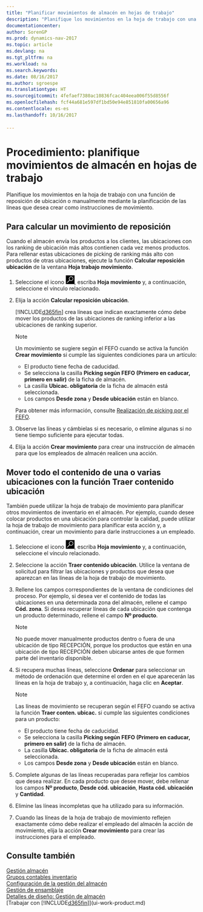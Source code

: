 ```yaml
---
title: "Planificar movimientos de almacén en hojas de trabajo"
description: "Planifique los movimientos en la hoja de trabajo con una función de reposición de ubicación o manualmente mediante la planificación de las líneas que desea crear como instrucciones de movimiento."
documentationcenter: 
author: SorenGP
ms.prod: dynamics-nav-2017
ms.topic: article
ms.devlang: na
ms.tgt_pltfrm: na
ms.workload: na
ms.search.keywords: 
ms.date: 08/16/2017
ms.author: sgroespe
ms.translationtype: HT
ms.sourcegitcommit: 4fefaef7380ac10836fcac404eea006f55d8556f
ms.openlocfilehash: fcf44a681e597df1bd50e94e851810fa00656a96
ms.contentlocale: es-es
ms.lasthandoff: 10/16/2017

---
```

# <a name="how-to-plan-warehouse-movements-in-worksheets"></a>Procedimiento: planifique movimientos de almacén en hojas de trabajo
Planifique los movimientos en la hoja de trabajo con una función de reposición de ubicación o manualmente mediante la planificación de las líneas que desea crear como instrucciones de movimiento.  

## <a name="to-calculate-a-replenishment-movement"></a>Para calcular un movimiento de reposición  
Cuando el almacén envía los productos a los clientes, las ubicaciones con los ranking de ubicación más altos contienen cada vez menos productos. Para rellenar estas ubicaciones de picking de ranking más alto con productos de otras ubicaciones, ejecute la función **Calcular reposición ubicación** de la ventana **Hoja trabajo movimiento**.

1.  Seleccione el icono ![Buscar página o informe](media/ui-search/search_small.png "icono Buscar página o informe"), escriba **Hoja movimiento** y, a continuación, seleccione el vínculo relacionado.  
2.  Elija la acción **Calcular reposición ubicación**.  

    [!INCLUDE[d365fin](includes/d365fin_md.md)] crea líneas que indican exactamente cómo debe mover los productos de las ubicaciones de ranking inferior a las ubicaciones de ranking superior.  

    > [!NOTE]  
    >  Un movimiento se sugiere según el FEFO cuando se activa la función **Crear movimiento** si cumple las siguientes condiciones para un artículo:  
    >   
    >  -   El producto tiene fecha de caducidad.  
    > -   Se selecciona la casilla **Picking según FEFO (Primero en caducar, primero en salir)** de la ficha de almacén.  
    > -   La casilla **Ubicac. obligatoria** de la ficha de almacén está seleccionada.  
    > -   Los campos **Desde zona** y **Desde ubicación** están en blanco.  

    Para obtener más información, consulte [Realización de picking por el FEFO](warehouse-picking-by-fefo.md).  

3.  Observe las líneas y cámbielas si es necesario, o elimine algunas si no tiene tiempo suficiente para ejecutar todas.  
4.  Elija la acción **Crear movimiento** para crear una instrucción de almacén para que los empleados de almacén realicen una acción.  

## <a name="to-move-the-entire-contents-of-one-or-more-bins-by-using-the-get-bin-content-function"></a>Mover todo el contenido de una o varias ubicaciones con la función Traer contenido ubicación  
También puede utilizar la hoja de trabajo de movimiento para planificar otros movimientos de inventario en el almacén. Por ejemplo, cuando desee colocar productos en una ubicación para controlar la calidad, puede utilizar la hoja de trabajo de movimiento para planificar esta acción y, a continuación, crear un movimiento para darle instrucciones a un empleado.  

1.  Seleccione el icono ![Buscar página o informe](media/ui-search/search_small.png "icono Buscar página o informe"), escriba **Hoja movimiento** y, a continuación, seleccione el vínculo relacionado.  
2.  Seleccione la acción **Traer contenido ubicación**. Utilice la ventana de solicitud para filtrar las ubicaciones y productos que desea que aparezcan en las líneas de la hoja de trabajo de movimiento.  
3.  Rellene los campos correspondientes de la ventana de condiciones del proceso. Por ejemplo, si desea ver el contenido de todas las ubicaciones en una determinada zona del almacén, rellene el campo **Cód. zona**. Si desea recuperar líneas de cada ubicación que contenga un producto determinado, rellene el campo **Nº producto**.  

    > [!NOTE]  
    >  No puede mover manualmente productos dentro o fuera de una ubicación de tipo RECEPCIÓN, porque los productos que están en una ubicación de tipo RECEPCIÓN deben ubicarse antes de que formen parte del inventario disponible.  

4.  Si recupera muchas líneas, seleccione **Ordenar** para seleccionar un método de ordenación que determine el orden en el que aparecerán las líneas en la hoja de trabajo y, a continuación, haga clic en **Aceptar**.  

    > [!NOTE]  
    >  Las líneas de movimiento se recuperan según el FEFO cuando se activa la función **Traer conten. ubicac.** si cumple las siguientes condiciones para un producto:  
    >   
    >  -   El producto tiene fecha de caducidad.  
    > -   Se selecciona la casilla **Picking según FEFO (Primero en caducar, primero en salir)** de la ficha de almacén.  
    > -   La casilla **Ubicac. obligatoria** de la ficha de almacén está seleccionada.  
    > -   Los campos **Desde zona** y **Desde ubicación** están en blanco.  

5.  Complete algunas de las líneas recuperadas para reflejar los cambios que desea realizar. En cada producto que desee mover, debe rellenar los campos **Nº producto**, **Desde cód. ubicación**, **Hasta cód. ubicación** y **Cantidad**.  
6.  Elimine las líneas incompletas que ha utilizado para su información.  
7.  Cuando las líneas de la hoja de trabajo de movimiento reflejen exactamente cómo debe realizar el empleado del almacén la acción de movimiento, elija la acción **Crear movimiento** para crear las instrucciones para el empleado.  

## <a name="see-also"></a>Consulte también  
[Gestión almacén](warehouse-manage-warehouse.md)  
[Grupos contables inventario](inventory-manage-inventory.md)  
[Configuración de la gestión del almacén](warehouse-setup-warehouse.md)     
[Gestión de ensamblaje](assembly-assemble-items.md)    
[Detalles de diseño: Gestión de almacén](design-details-warehouse-management.md)  
[Trabajar con [!INCLUDE[d365fin](includes/d365fin_md.md)]](ui-work-product.md)

